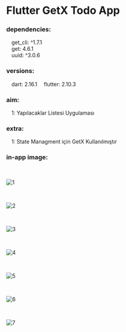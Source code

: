 # Flutter GetX Todo App
<h3> dependencies: </h3>
&emsp;get_cli: ^1.7.1 <br>
&emsp;get: 4.6.1 <br>
&emsp;uuid: ^3.0.6<br>

<h3> versions: </h3>
&emsp;dart: 2.16.1
&emsp;flutter: 2.10.3
<h3> aim: </h3>
&emsp;1: Yapılacaklar Listesi Uygulaması

<h3> extra: </h3>
&emsp;1: State Managment için GetX Kullanılmıştır

<h3> in-app image: </h3>

<br>

![1](https://user-images.githubusercontent.com/80161667/162601152-d3af02bb-3473-48ba-a0d7-bab6a1148c3b.png)



<br>

![2](https://user-images.githubusercontent.com/80161667/162601157-ad39ba4c-a81c-4853-a846-9671600d96bc.png)



<br>

![3](https://user-images.githubusercontent.com/80161667/162601158-206978e2-b16f-44b1-99f2-8cab3bad3b98.png)



<br>

  ![4](https://user-images.githubusercontent.com/80161667/162601161-07898f56-4ebc-4a9f-a7b1-0e777704c0b3.png)

<br>

![5](https://user-images.githubusercontent.com/80161667/162601163-bc2951cf-bb0e-4a70-ab22-e7299699c4f8.png)


<br>

![6](https://user-images.githubusercontent.com/80161667/162601164-9e199c47-d44e-44fa-b2a6-a27ef9bdda18.png)



<br>

 ![7](https://user-images.githubusercontent.com/80161667/162601165-d95e9e4c-a9f1-4ed4-bc01-305c376e6a8e.png)
